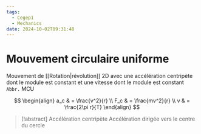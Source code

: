 ```yaml
---
tags:
  - Cegep1
  - Mechanics
date: 2024-10-02T09:31:48
---
```


# Mouvement circulaire uniforme

Mouvement de [[Rotation|révolution]] 2D avec une accélération centripète dont le module est constant et une vitesse dont le module est constant
`Abbr.` MCU

$$
\begin{align}
a_c & = \frac{v^2}{r} \\
F_c & = \frac{mv^2}{r} \\
v & = \frac{2\pi r}{T}
\end{align}
$$

> [!abstract] Accélération centripète
> Accélération dirigée vers le centre du cercle
